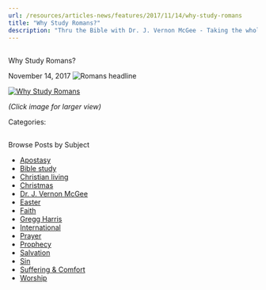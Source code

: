 ```yaml
---
url: /resources/articles-news/features/2017/11/14/why-study-romans
title: "Why Study Romans?"
description: "Thru the Bible with Dr. J. Vernon McGee - Taking the whole Word to the whole world"
---
```







## 
 Why Study Romans?


November 14, 2017
![Romans headline](https://ttb.org/images/default-source/Why-Study/romans-headline.jpg?sfvrsn=c1761d16_0 "Romans headline")




[![Why Study Romans](/images/default-source/Why-Study/why-study-romans.jpg?sfvrsn=2b751d16_0&MaxWidth=500&MaxHeight=&ScaleUp=false&Quality=High&Method=ResizeFitToAreaArguments&Signature=80D0E9D106BCF3BD24E2ED9BBDFBAF4F2FA97A40 "Why Study Romans")](/images/default-source/Why-Study/why-study-romans.jpg?sfvrsn=2b751d16_0)  

*(Click image for larger view)*

Categories: 









## 
 Browse Posts by Subject


* [Apostasy](/resources/articles-news/-in-tags/tags/Apostasy)
* [Bible study](/resources/articles-news/-in-tags/tags/Bible-study)
* [Christian living](/resources/articles-news/-in-tags/tags/Christian-living)
* [Christmas](/resources/articles-news/-in-tags/tags/Christmas)
* [Dr. J. Vernon McGee](/resources/articles-news/-in-tags/tags/Dr-J-Vernon-McGee)
* [Easter](/resources/articles-news/-in-tags/tags/easter)
* [Faith](/resources/articles-news/-in-tags/tags/Faith)
* [Gregg Harris](/resources/articles-news/-in-tags/tags/Gregg-Harris)
* [International](/resources/articles-news/-in-tags/tags/International)
* [Prayer](/resources/articles-news/-in-tags/tags/prayer)
* [Prophecy](/resources/articles-news/-in-tags/tags/Prophecy)
* [Salvation](/resources/articles-news/-in-tags/tags/Salvation)
* [Sin](/resources/articles-news/-in-tags/tags/sin)
* [Suffering & Comfort](/resources/articles-news/-in-tags/tags/Suffering-Comfort)
* [Worship](/resources/articles-news/-in-tags/tags/worship)






